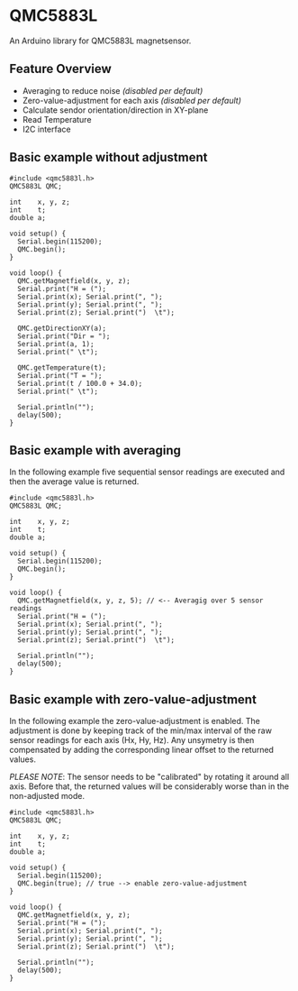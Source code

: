 # QMC5883L
An Arduino library for QMC5883L magnetsensor.

## Feature Overview
- Averaging to reduce noise *(disabled per default)*
- Zero-value-adjustment for each axis *(disabled per default)*
- Calculate sendor orientation/direction in XY-plane
- Read Temperature
- I2C interface

## Basic example without adjustment
```
#include <qmc5883l.h>
QMC5883L QMC;

int    x, y, z;
int    t;
double a;

void setup() {
  Serial.begin(115200);
  QMC.begin();
}

void loop() {
  QMC.getMagnetfield(x, y, z);
  Serial.print("H = (");
  Serial.print(x); Serial.print(", ");
  Serial.print(y); Serial.print(", ");
  Serial.print(z); Serial.print(")  \t");

  QMC.getDirectionXY(a);
  Serial.print("Dir = ");
  Serial.print(a, 1);
  Serial.print(" \t");

  QMC.getTemperature(t);
  Serial.print("T = ");
  Serial.print(t / 100.0 + 34.0);
  Serial.print(" \t");

  Serial.println("");
  delay(500);
}
```
## Basic example with averaging
In the following example five sequential sensor readings are executed and then the average value is returned.
```
#include <qmc5883l.h>
QMC5883L QMC;

int    x, y, z;
int    t;
double a;

void setup() {
  Serial.begin(115200);
  QMC.begin();
}

void loop() {
  QMC.getMagnetfield(x, y, z, 5); // <-- Averagig over 5 sensor readings
  Serial.print("H = (");
  Serial.print(x); Serial.print(", ");
  Serial.print(y); Serial.print(", ");
  Serial.print(z); Serial.print(")  \t");

  Serial.println("");
  delay(500);
}
```
## Basic example with zero-value-adjustment
In the following example the zero-value-adjustment is enabled.
The adjustment is done by keeping track of the min/max interval of the raw sensor readings for each axis (Hx, Hy, Hz).
Any unsymetry is then compensated by adding the corresponding linear offset to the returned values.

*PLEASE NOTE*: The sensor needs to be "calibrated" by rotating it around all axis.
Before that, the returned values will be considerably worse than in the non-adjusted mode.
```
#include <qmc5883l.h>
QMC5883L QMC;

int    x, y, z;
int    t;
double a;

void setup() {
  Serial.begin(115200);
  QMC.begin(true); // true --> enable zero-value-adjustment
}

void loop() {
  QMC.getMagnetfield(x, y, z);
  Serial.print("H = (");
  Serial.print(x); Serial.print(", ");
  Serial.print(y); Serial.print(", ");
  Serial.print(z); Serial.print(")  \t");

  Serial.println("");
  delay(500);
}
```
